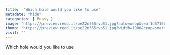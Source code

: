 ```yaml
---
title:  "Which hole would you like to use"
metadate: "hide"
categories: [ Pussy ]
image: "https://preview.redd.it/pe22n365rvo51.jpg?auto=webp&s=af1d5716b5fe1f54712a3488c351ed037aae77aa"
thumb: "https://preview.redd.it/pe22n365rvo51.jpg?width=1080&crop=smart&auto=webp&s=6c260e7894a4aa8e1996c9ea908ca1fd121ade2a"
visit: ""
---
```

Which hole would you like to use
